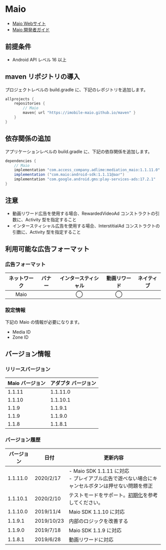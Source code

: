 # Maio
- [Maio Webサイト](https://maio.jp/)
- [Maio 開発者ガイド](https://github.com/imobile-maio)

## 前提条件
- Android API レベル 16 以上

## maven リポジトリの導入
プロジェクトレベルの build.gradle に、下記のレポジトリを追加します。

```java
allprojects {
    repositories {
        // Maio
        maven{ url "https://imobile-maio.github.io/maven" }
    }
}
```

## 依存関係の追加
アプリケーションレベルの build.gradle に、下記の依存関係を追加します。

```java
dependencies {
    // Maio
    implementation "com.access_company.adlime:mediation_maio:1.1.11.0"
    implementation ("com.maio:android-sdk:1.1.11@aar")
    implementation "com.google.android.gms:play-services-ads:17.2.1"
}
```

## 注意
- 動画リワード広告を使用する場合、RewardedVideoAd コンストラクトの引数に、Activity 型を指定すること
- インタースティシャル広告を使用する場合、InterstitialAd コンストラクトの引数に、Activity 型を指定すること

## 利用可能な広告フォーマット

### 広告フォーマット
|ネットワーク|バナー|インタースティシャル|動画リワード|ネイティブ|
|:------: |:---:|:----------:|:------:|:----:|
| Maio |     |  ◯         |   ◯    |    |


### 設定情報
下記の Maio の情報が必要になります。  
- Media ID  
- Zone ID  

## バージョン情報

### リリースバージョン
| Maio バージョン | アダプタ バージョン |
|:--------------|:-----------------|
| 1.1.11        | 1.1.11.0         |
| 1.1.10        | 1.1.10.1         |
| 1.1.9         | 1.1.9.1          |
| 1.1.9         | 1.1.9.0          |
| 1.1.8         | 1.1.8.1          |

### バージョン履歴
|  バージョン  | 日付        | 更新内容       |
|------------|-------------|---------------------|
| 1.1.11.0   | 2020/2/17   | - Maio SDK 1.1.11 に対応<br>- プレイアブル広告で遊べない場合にキャンセルボタンは押せない問題を修正 |
| 1.1.10.1   | 2020/2/10   | テストモードをサポート。[初期化](./init.md)を参考してください。 |
| 1.1.10.0   | 2019/11/4   | Maio SDK 1.1.10 に対応|
| 1.1.9.1    | 2019/10/23  | 内部のロジックを改善する |
| 1.1.9.0    | 2019/7/18   | Maio SDK 1.1.9 に対応 |
| 1.1.8.1    | 2019/6/28   | 動画リワードに対応      |
